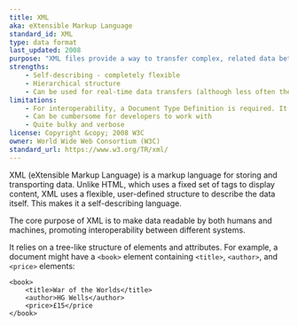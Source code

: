 ```yaml
---
title: XML
aka: eXtensible Markup Language
standard_id: XML
type: data format
last_updated: 2008
purpose: "XML files provide a way to transfer complex, related data between systems."
strengths:
    - Self-describing - completely flexible
    - Hierarchical structure
    - Can be used for real-time data transfers (although less often these days)
limitations:
    - For interoperability, a Document Type Definition is required. It sets the rules for how a particular XML file should be structured
    - Can be cumbersome for developers to work with
    - Quite bulky and verbose
license: Copyright &copy; 2008 W3C
owner: World Wide Web Consortium (W3C)
standard_url: https://www.w3.org/TR/xml/
---
```

XML (eXtensible Markup Language) is a markup language for storing and transporting data. Unlike HTML, which uses a fixed set of tags to display content, XML uses a flexible, user-defined structure to describe the data itself. This makes it a self-describing language.

The core purpose of XML is to make data readable by both humans and machines, promoting interoperability between different systems.

It relies on a tree-like structure of elements and attributes. For example, a document might have a `<book>` element containing `<title>`, `<author>`, and `<price>` elements:

```
<book>
    <title>War of the Worlds</title>
    <author>HG Wells</author>
    <price>£15</price
</book>
```
